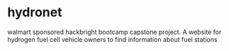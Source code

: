 # hydronet
walmart sponsored hackbright bootcamp capstone project. A website for hydrogen fuel cell vehicle owners to find information about fuel stations
